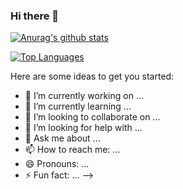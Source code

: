 ### Hi there 👋



[![Anurag's github stats](https://github-readme-stats.vercel.app/api?username=qiaojy19 "![Anurag's github stats")](https://github.com/qiaojy19/github-readme-stats)

[![Top Languages](https://github-readme-stats.vercel.app/api/top-langs/?username=qiaojy19)](https://github.com/qiaojy19/github-readme-stats)

Here are some ideas to get you started:

- 🔭 I’m currently working on ...
- 🌱 I’m currently learning ...
- 👯 I’m looking to collaborate on ...
- 🤔 I’m looking for help with ...
- 💬 Ask me about ...
- 📫 How to reach me: ...
- 😄 Pronouns: ...
- ⚡ Fun fact: ...
-->
